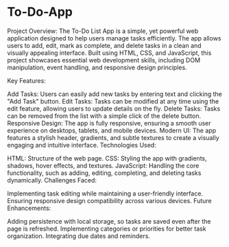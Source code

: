# To-Do-App
Project Overview:
The To-Do List App is a simple, yet powerful web application designed to help users manage tasks efficiently. The app allows users to add, edit, mark as complete, and delete tasks in a clean and visually appealing interface. Built using HTML, CSS, and JavaScript, this project showcases essential web development skills, including DOM manipulation, event handling, and responsive design principles.

Key Features:

Add Tasks: Users can easily add new tasks by entering text and clicking the "Add Task" button.
Edit Tasks: Tasks can be modified at any time using the edit feature, allowing users to update details on the fly.
Delete Tasks: Tasks can be removed from the list with a simple click of the delete button.
Responsive Design: The app is fully responsive, ensuring a smooth user experience on desktops, tablets, and mobile devices.
Modern UI: The app features a stylish header, gradients, and subtle textures to create a visually engaging and intuitive interface.
Technologies Used:

HTML: Structure of the web page.
CSS: Styling the app with gradients, shadows, hover effects, and textures.
JavaScript: Handling the core functionality, such as adding, editing, completing, and deleting tasks dynamically.
Challenges Faced:

Implementing task editing while maintaining a user-friendly interface.
Ensuring responsive design compatibility across various devices.
Future Enhancements:

Adding persistence with local storage, so tasks are saved even after the page is refreshed.
Implementing categories or priorities for better task organization.
Integrating due dates and reminders.
